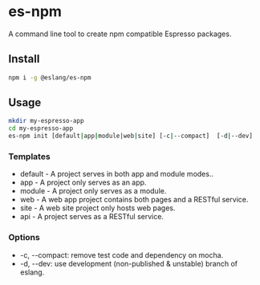 # es-npm
A command line tool to create npm compatible Espresso packages.

## Install
````sh
npm i -g @eslang/es-npm
````

## Usage
````sh
mkdir my-espresso-app
cd my-espresso-app
es-npm init [default|app|module|web|site] [-c|--compact]  [-d|--dev]
````
### Templates
- default - A project serves in both app and module modes..
- app - A project only serves as an app.
- module - A project only serves as a module.
- web - A web app project contains both pages and a RESTful service.
- site - A web site project only hosts web pages.
- api - A project serves as a RESTful service.

### Options
- -c, --compact: remove test code and dependency on mocha.
- -d, --dev: use development (non-published & unstable) branch of eslang.
